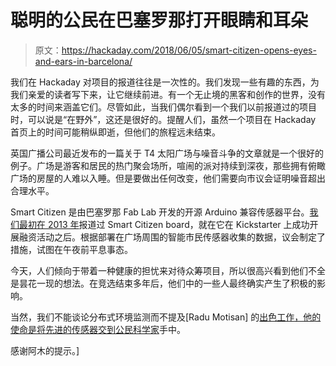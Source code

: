 # 聪明的公民在巴塞罗那打开眼睛和耳朵

> 原文：<https://hackaday.com/2018/06/05/smart-citizen-opens-eyes-and-ears-in-barcelona/>

我们在 Hackaday 对项目的报道往往是一次性的。我们发现一些有趣的东西，为我们亲爱的读者写下来，让它继续前进。有一个无止境的黑客和创作的世界，没有太多的时间来涵盖它们。尽管如此，当我们偶尔看到一个我们以前报道过的项目时，可以说是“在野外”，这还是很好的。提醒人们，虽然一个项目在 Hackaday 首页上的时间可能稍纵即逝，但他们的旅程远未结束。

英国广播公司最近发布的一篇关于 T4 太阳广场与噪音斗争的文章就是一个很好的例子。广场是游客和居民的热门聚会场所，喧闹的派对持续到深夜，那些拥有俯瞰广场的房屋的人难以入睡。但是要做出任何改变，他们需要向市议会证明噪音超出合理水平。

Smart Citizen 是由巴塞罗那 Fab Lab 开发的开源 Arduino 兼容传感器平台。[我们最初在 2013 年](https://hackaday.com/2013/09/30/smart-citizen-arduino-compatible-and-packed-with-sensors/)报道过 Smart Citizen board，就在它在 Kickstarter 上成功开展融资活动之后。根据部署在广场周围的智能市民传感器收集的数据，议会制定了措施，试图在午夜前平息事态。

今天，人们倾向于带着一种健康的担忧来对待众筹项目，所以很高兴看到他们不全是昙花一现的想法。在竞选结束多年后，他们中的一些人最终确实产生了积极的影响。

当然，我们不能谈论分布式环境监测而不提及[Radu Motisan] 的[出色工作，他的使命是将先进的](https://hackaday.com/2017/07/16/monitor-your-citys-air-quality/)[传感器交到公民科学家](https://hackaday.com/2015/07/18/hackaday-prize-entry-a-portable-environmental-monitor/)手中。

感谢阿木的提示。]